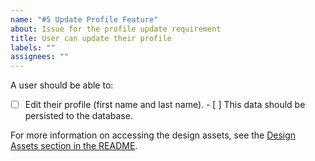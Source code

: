 ```yaml
---
name: "#5 Update Profile Feature"
about: Issue for the profile update requirement
title: User can update their profile
labels: ""
assignees: ""
---
```


A user should be able to:

- [ ] Edit their profile (first name and last name). - [ ] This data should be persisted to the database.

For more information on accessing the design assets, see the [Design Assets section in the README](https://github.com/OpenClassrooms-Student-Center/Project-10-Bank-API#design-assets).
